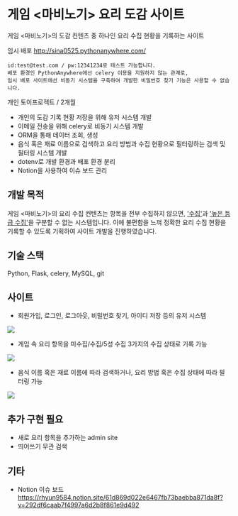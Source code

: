 # 게임 <마비노기> 요리 도감 사이트
게임 <마비노기>의 도감 컨텐츠 중 하나인 요리 수집 현황을 기록하는 사이트

임시 배포 http://sina0525.pythonanywhere.com/

    id:test@test.com / pw:12341234로 테스트 가능합니다.
    배포 환경인 PythonAnywhere에선 celery 이용을 지원하지 않는 관계로,
    임시 배포 사이트에선 비동기 시스템을 구축하여 개발한 비밀번호 찾기 기능은 사용할 수 없습니다.
개인 토이프로젝트 / 2개월

- 개인의 도감 기록 현황 저장을 위해 유저 시스템 개발
- 이메일 전송을 위해 celery로 비동기 시스템 개발
- ORM을 통해 데이터 조회, 생성
- 음식 혹은 재료 이름으로 검색하고 요리 방법과 수집 현황으로 필터링하는 검색 및 필터링 시스템 개발
- dotenv로 개발 환경과 배포 환경 분리
- Notion을 사용하여 이슈 보드 관리
## 개발 목적
게임 <마비노기>의 요리 수집 컨텐츠는 항목을 전부 수집하지 않으면, <ins>'수집'</ins>과 <ins>'높은 등급 수집'</ins>을 구분할 수 없는 시스템입니다.
이에 불편함을 느껴 정확한 요리 수집 현황을 기록할 수 있도록 기획하여 사이트 개발을 진행하였습니다.

## 기술 스택
Python, Flask, celery, MySQL, git

## 사이트
* 회원가입, 로그인, 로그아웃, 비밀번호 찾기, 아이디 저장 등의 유저 시스템
<img src="https://s3.us-west-2.amazonaws.com/secure.notion-static.com/51731c69-bb4b-4460-b7d2-2c2888935ce9/Untitled.png?X-Amz-Algorithm=AWS4-HMAC-SHA256&X-Amz-Content-Sha256=UNSIGNED-PAYLOAD&X-Amz-Credential=AKIAT73L2G45EIPT3X45%2F20221017%2Fus-west-2%2Fs3%2Faws4_request&X-Amz-Date=20221017T122945Z&X-Amz-Expires=86400&X-Amz-Signature=4f499a98a5cf0919abe25ae99e5047119e95f72002a37694cf648bc5870a5018&X-Amz-SignedHeaders=host&response-content-disposition=filename%20%3D%22Untitled.png%22&x-id=GetObject">

* 게임 속 요리 항목을 미수집/수집/5성 수집 3가지의 수집 상태로 기록 가능
<img src="https://s3.us-west-2.amazonaws.com/secure.notion-static.com/524ac15e-6a28-40b5-a489-f85c3c9eed75/Untitled.png?X-Amz-Algorithm=AWS4-HMAC-SHA256&X-Amz-Content-Sha256=UNSIGNED-PAYLOAD&X-Amz-Credential=AKIAT73L2G45EIPT3X45%2F20221017%2Fus-west-2%2Fs3%2Faws4_request&X-Amz-Date=20221017T122331Z&X-Amz-Expires=86400&X-Amz-Signature=85ec1399b04f5e9290c8d34820f4a41c5f2963225a70155158939bc598bd3564&X-Amz-SignedHeaders=host&response-content-disposition=filename%20%3D%22Untitled.png%22&x-id=GetObject">

* 음식 이름 혹은 재료 이름에 따라 검색하거나, 요리 방법 혹은 수집 상태에 따라 필터링 가능
<img src="https://s3.us-west-2.amazonaws.com/secure.notion-static.com/003440ca-2efe-4930-8f99-da588a33ce97/Untitled.png?X-Amz-Algorithm=AWS4-HMAC-SHA256&X-Amz-Content-Sha256=UNSIGNED-PAYLOAD&X-Amz-Credential=AKIAT73L2G45EIPT3X45%2F20221017%2Fus-west-2%2Fs3%2Faws4_request&X-Amz-Date=20221017T122800Z&X-Amz-Expires=86400&X-Amz-Signature=df9eab5c7fce2b47ff17dbbae5653c53270241a71dd5d79bbb584205615b74a9&X-Amz-SignedHeaders=host&response-content-disposition=filename%20%3D%22Untitled.png%22&x-id=GetObject">

## 추가 구현 필요
* 새로 요리 항목을 추가하는 admin site
* 띄어쓰기 무관 검색

## 기타
* Notion 이슈 보드
https://rhyun9584.notion.site/61d869d022e6467fb73baebba871da8f?v=292df6caab7f4997a6d2b8f861e9d492
